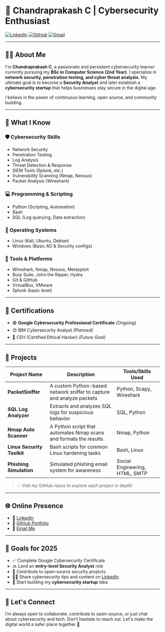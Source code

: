 # 🚀 Chandraprakash C | Cybersecurity Enthusiast

[![LinkedIn](https://img.shields.io/badge/LinkedIn-Connect-blue?logo=linkedin)](https://www.linkedin.com/in/chandraprakash87/)
[![GitHub](https://img.shields.io/badge/GitHub-Follow-black?logo=github)](https://github.com/chandruthehacker)
[![Gmail](https://img.shields.io/badge/Email-cyberchandru87@gmail.com-red?logo=gmail)](mailto:cyberchandru87@gmail.com)

---

## 👨‍💻 About Me

I'm **Chandraprakash C**, a passionate and persistent cybersecurity learner currently pursuing my **BSc in Computer Science (2nd Year)**. I specialize in **network security, penetration testing, and cyber threat analysis**. My ultimate goal is to become a **Security Analyst** and later establish a **cybersecurity startup** that helps businesses stay secure in the digital age.

I believe in the power of continuous learning, open source, and community building.

---

## 🧠 What I Know

### 🛡️ Cybersecurity Skills

- Network Security
- Penetration Testing
- Log Analysis
- Threat Detection & Response
- SIEM Tools (Splunk, etc.)
- Vulnerability Scanning (Nmap, Nessus)
- Packet Analysis (Wireshark)

### 💻 Programming & Scripting

- Python (Scripting, Automation)
- Bash
- SQL (Log querying, Data extraction)

### 🐧 Operating Systems

- Linux (Kali, Ubuntu, Debian)
- Windows (Basic AD & Security configs)

### 🧰 Tools & Platforms

- Wireshark, Nmap, Nessus, Metasploit
- Burp Suite, John the Ripper, Hydra
- Git & GitHub
- VirtualBox, VMware
- Splunk (basic level)

---

## 📜 Certifications

- 🟢 **Google Cybersecurity Professional Certificate** _(Ongoing)_
- 🟡 IBM Cybersecurity Analyst _(Planned)_
- 📘 CEH (Certified Ethical Hacker) _(Future Goal)_

---

## 🔭 Projects

| Project Name               | Description                                                          | Tools/Skills Used              |
| -------------------------- | -------------------------------------------------------------------- | ------------------------------ |
| **PacketSniffer**          | A custom Python-based network sniffer to capture and analyze packets | Python, Scapy, Wireshark       |
| **SQL Log Analyzer**       | Extracts and analyzes SQL logs for suspicious behavior               | SQL, Python                    |
| **Nmap Auto Scanner**      | A Python script that automates Nmap scans and formats the results    | Nmap, Python                   |
| **Linux Security Toolkit** | Bash scripts for common Linux hardening tasks                        | Bash, Linux                    |
| **Phishing Simulation**    | Simulated phishing email system for awareness                        | Social Engineering, HTML, SMTP |

> 💡 Visit my GitHub repos to explore each project in depth!

---

## 🌐 Online Presence

- 💼 [LinkedIn](https://www.linkedin.com/in/chandraprakash87/)
- 📁 [GitHub Portfolio](https://github.com/chandruthehacker)
- 📨 [Email Me](mailto:cyberchandru87@gmail.com)

---

## 🎯 Goals for 2025

- ✅ Complete Google Cybersecurity Certificate
- 🔜 Land an **entry-level Security Analyst** role
- 🚀 Contribute to open-source security projects
- 🧑‍🏫 Share cybersecurity tips and content on [LinkedIn](https://www.linkedin.com/in/chandraprakash87/)
- 🏁 Start building my **cybersecurity startup** idea

---

## 📢 Let's Connect

I’m always open to collaborate, contribute to open-source, or just chat about cybersecurity and tech. Don’t hesitate to reach out. Let's make the digital world a safer place together 🔐